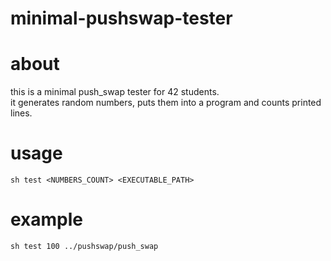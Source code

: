 # minimal-pushswap-tester

# about
this is a minimal push_swap tester for 42 students.  
it generates random numbers, puts them into a program and counts printed lines.

# usage
```shell
sh test <NUMBERS_COUNT> <EXECUTABLE_PATH>
```

# example
```shell
sh test 100 ../pushswap/push_swap
```

